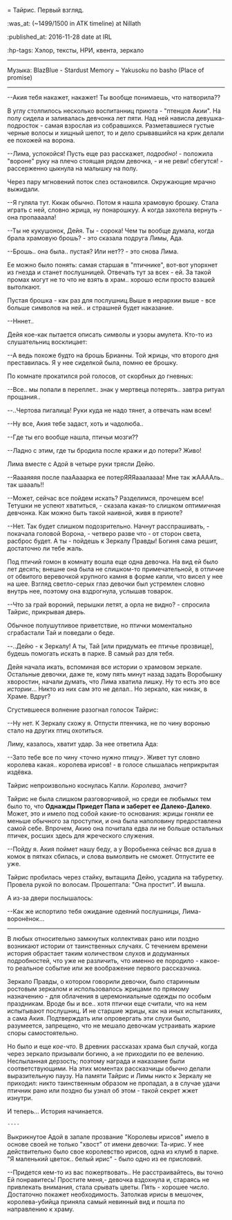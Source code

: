 = Тайрис. Первый взгляд.

:was_at: (~1499/1500 in ATK timeline) at Nillath

:published_at: 2016-11-28 date at IRL

:hp-tags: Хэлор, тексты, НРИ, квента, зеркало

------------
Музыка: BlazBlue  - Stardust Memory ~ Yakusoku no basho (Place of promise)

------------

--Акия тебя накажет, накажет! Ты вообще понимаешь, что натворила??

В углу столпилось несколько воспитанниц приюта - "птенцов Акии". На полу сидела и заливалась девчонка лет пяти. Над ней нависла девушка-подросток - самая взрослая из собравшихся. Разметавшиеся густые черные волосы и хищный шепот, то и дело срывавшийся на крик делали ее похожей на ворона.

--Лима, успокойся! Пусть еще раз расскажет, _подробно_! - положила "вороне" руку на плечо стоящая рядом девочка, - и не реви! сбегутся! - рассерженно цыкнула на малышку на полу.


 Через пару мгновений поток слез остановился. Окружающие мрачно выжидали.


 --Я гуляла тут. Кккак обычно. Потом я нашла храмовую брошку. Стала играть с ней, словно жрица, ну понарошкуу. А когда захотела вернуть - она пропаааала!
 
 --Ты не кукушонок, Дейя. Ты - сорока! Чем ты вообще думала, когда брала храмовую брошь? - это сказала подруга Лимы, Ада.
 
 --Брошь.. она была.. пустая? Или нет?? - это снова Лима.
 
 
 Ее можно было понять: самая старшая в "птичнике", вот-вот упорхнет из гнезда и станет послушницей. Отвечать тут за всех - ей. За такой промах могут не то что не взять в храм.. хорошо если просто взашей вытолкают.
 
 Пустая брошка - как раз для послушниц.Выше в иерархии выше - все больше символов на ней.. и страшней будет наказание.
 
 --Нннет..
 
 Дейя кое-как пытается описать символы и узоры амулета. Кто-то из слушательниц восклицает:
 
 --А ведь похоже будто на  брошь Брианны. Той жрицы, что второго дня преставилась. Я у нее сиделкой была, помню ее брошку.
 
 По комнате прокатился рой голосов, от скорбных до гневных:
 
 --Все.. мы попали в переплет.. знак у мертвеца потерять.. завтра ритуал прощания..
 
 --..Чертова пигалица! Руки куда не надо тянет, а отвечать нам всем!
 
 --Ну все, Акия тебе задаст, хоть и чадолюба..
 
 --Где ты его вообще нашла, птичьи мозги??
 
 --Ладно с этим, где ты бродила после кражи и до потери? Живо! 
 
 
 Лима вместе с Адой в четыре руки трясли Дейю.
 
 --Яаааяяяя после пааАааарка ее потерЯЯЯааалаааа! Мне так жААААль.. так шаааль!!
 
 
 --Может, сейчас все пойдем искать? Разделимся, прочешем все! Тетушки не успеют хватиться, - сказала какая-то слишком оптимичная девчонка. Как можно быть такой наивной, живя в приюте? 
 
 
 --Нет. Так будет слишком подозрительно. Начнут расспрашивать, - покачала головой Ворона, - четверо разве что  - от сторон света, расброс будет. А ты - пойдешь к Зеркалу Правды! Богиня сама решит, достаточно ли тебе жаль.
 
 Под птичий гомон в комнату вошла еще одна девочка. На вид ей было лет десять; внешне она была не слишком-то примечательной, в отличие от обвитого веревочкой крупного камня в форме капли, что висел у нее на шее. Взгляд светло-серых глаз девочки был устремлен словно внутрь нее, поэтому она вздрогнула, услышав товарок.
 
 
 --Что за грай вороний, перышки летят, а орла не видно? - спросила Тайрис, прикрывая дверь.
 
 
 Обычное полушутливое приветствие, но птички моментально сграбастали Тай и поведали о беде.
 
 --..Дейю - к Зеркалу! А ты, Тай [или придумать ее птичье прозвище], будешь помогать искать в парке. В самый раз для тебя.
 
 
 Дейя начала икать, вспоминая все истории о храмовом зеркале. Остальные девочки, даже те, кому пять минут назад задать Воробышку хворостин, начали думать, что Лима хватила лишку. Ну то есть это все _истории_... Никто из них сам это не делал.. Но зеркало, как никак, в Храме. Вдруг?
 
 
 Сгустившееся волнение разогнал голосок Тайрис:
 
 --Ну нет. К Зеркалу схожу я. Отпусти птенчика, не по чину воронью стало на других птиц охотиться.
 
 
 Лиму, казалось, хватит удар. За нее ответила Ада:
 
 --Зато тебе все по чину <точно нужно птицу>. Живет тут словно королева какая.. королева ирисов! - в голосе слышалась неприкрытая издёвка.
 
 
 Тайрис непроизвольно коснулась Капли. _Королева, значит?_
 
 
 Тайрис не была слишком разговорчивой, но среди ее любымых тем было то, что  **Однажды Приедет Папа и заберет ее Далеко-Далеко**. Может, это и имело под собой какие-то основания: жрицы гоняли ее меньше обычного за проступки, и она была наполовину предоставлена самой себе. Впрочем, Акию она почитала едва ли не больше остальных птичек, росших здесь для жреческого служения.
 
 
 --Пойду я. Акия поймет нашу беду, а у Воробьенка сейчас вся душа в комок в пятках сбилась, и слова вымолвить не сможет. Отпустите ее уже.
 
 
 Тайрис пробилась через стайку, вытащила Дейю, усадила на табуретку. Провела рукой по волосам. Прошептала: "Она простит". И вышла.
 
 
 А из-за двери послышалось:
 
  --Как же испортило тебя ожидание одеяний послушницы, Лима-воронёнок... 
  
  ----
  
  В любых относительно замкнутых коллективах рано или поздно возникают истории от таинственных случаях. С течением времени история обрастает таким количеством слухов и додуманных подробностей, что уже не различить, что именно ее породило - какое-то реальное событие или же воображение первого рассказчика.


Зеркало Правды, о котором говорили девочки, было старинным ростовым зеркалом и использовалось жрицами по прямому назначению - для облачения в церемониальные одежды по особым праздникам. Вроде бы и все.. хотя птички еще считали, что на нем испытывают послушниц. И не старшие жрицы, как на иных испытаниях, а сама Акия. Подтверждать или опровергать эти слухи было, разумеется, запрещено, что не мешало девочкам устраивать жаркие споры самостоятельно.


Но было и еще _кое-что._ В древних рассказах храма был случай, когда через зеркало призывали богиню, а не приходили по ее велению. Неслыланная дерзость; поэтому награда и наказание были соответствующими. На этих моментах рассказчицы обычно делали выразительную паузу. На памяти Тайрис и Лимы никто к Зеркалу не приходил: никто таинственным образом не пропадал, а в случае удачи птичник рано или поздно бы узнал об этом - такой секрет жжет изнутри.


И теперь... История начинается.

    ----
  
Выкрикнутое Адой в запале прозвание "Королевы ирисов" имело в основе своей не только "хвост" от имени девочки: Та-ирис. У нее действительно было свое королевство ирисов, одна из клумб в парке. "Я маленький цветок.. белый ирис" - было одно из ее присловий.


--Придется кем-то из вас пожертвовать.. Не расстраивайтесь, вы точно Ей понравитесь! Простите меня,- девочка вздохнула и, стараясь не привлекать внимания, стала срывать цветы. Пять - хорошее число. Достаточно покажет необходимость. Затолкав ирисы в мешочек, королева-убийца приняла самый невинный вид и пошла по направлению к храму.
